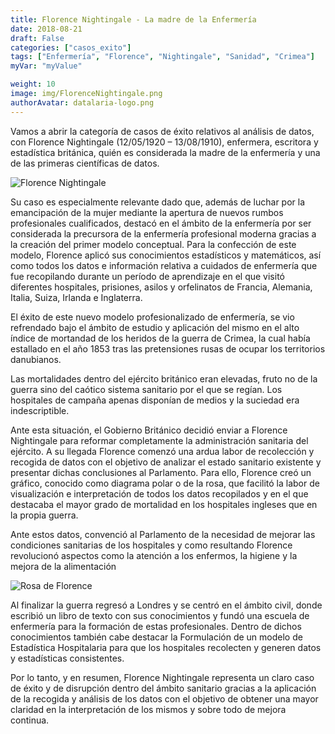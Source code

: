```yaml
---
title: Florence Nightingale - La madre de la Enfermería
date: 2018-08-21
draft: False
categories: ["casos_exito"]
tags: ["Enfermería", "Florence", "Nightingale", "Sanidad", "Crimea"]
myVar: "myValue"

weight: 10
image: img/FlorenceNightingale.png
authorAvatar: datalaria-logo.png
---
```


Vamos a abrir la categoría de casos de éxito relativos al análisis de datos, con Florence Nightingale (12/05/1920 – 13/08/1910), enfermera, escritora y estadística británica, quién es considerada la madre de la enfermería y una de las primeras científicas de datos.

![Florence Nightingale](/img/FlorenceNightingale.png)

Su caso es especialmente relevante dado que, además de luchar por la emancipación de la mujer mediante la apertura de nuevos rumbos profesionales cualificados, destacó en el ámbito de la enfermería por ser considerada la precursora de la enfermería profesional moderna gracias a la creación del primer modelo conceptual.
Para la confección de este modelo, Florence aplicó sus conocimientos estadísticos y matemáticos, así como todos los datos e información relativa a cuidados de enfermería que fue recopilando durante un período de aprendizaje en el que visitó diferentes hospitales, prisiones, asilos y orfelinatos de Francia, Alemania, Italia, Suiza, Irlanda e Inglaterra.

El éxito de este nuevo modelo profesionalizado de enfermería, se vio refrendado bajo el ámbito de estudio y aplicación del mismo en el alto índice de mortandad de los heridos de la guerra de Crimea, la cual había estallado en el año 1853 tras las pretensiones rusas de ocupar los territorios danubianos.

Las mortalidades dentro del ejército británico eran elevadas, fruto no de la guerra sino del caótico sistema sanitario por el que se regían. Los hospitales de campaña apenas disponían de medios y la suciedad era indescriptible.

Ante esta situación, el Gobierno Británico decidió enviar a Florence Nightingale para reformar completamente la administración sanitaria del ejército. A su llegada Florence comenzó una ardua labor de recolección y recogida de datos con el objetivo de analizar el estado sanitario existente y presentar dichas conclusiones al Parlamento. Para ello, Florence creó un gráfico, conocido como diagrama polar o de la rosa, que facilitó la labor de visualización e interpretación de todos los datos recopilados y en el que destacaba el mayor grado de mortalidad en los hospitales ingleses que en la propia guerra.

Ante estos datos, convenció al Parlamento de la necesidad de mejorar las condiciones sanitarias de los hospitales y como resultando Florence revolucionó aspectos como la atención a los enfermos, la higiene y la mejora de la alimentación

![Rosa de Florence](/img/rosa-de-florence.jpg)

Al finalizar la guerra regresó a Londres y se centró en el ámbito civil, donde escribió un libro de texto con sus conocimientos y fundó una escuela de enfermería para la formación de estas profesionales. Dentro de dichos conocimientos también cabe destacar la Formulación de un modelo de Estadística Hospitalaria para que los hospitales recolecten y generen datos y estadísticas consistentes.

Por lo tanto, y en resumen, Florence Nightingale representa un claro caso de éxito y de disrupción dentro del ámbito sanitario gracias a la aplicación de la recogida y análisis de los datos con el objetivo de obtener una mayor claridad en la interpretación de los mismos y sobre todo de mejora continua.

